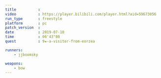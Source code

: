 ```yaml
---
title          :
video          : https://player.bilibili.com/player.html?aid=59673056
run_type       : freestyle
platform       : pc
patch_version  : 
date           : 2019-07-18
time           : 06'43"80
quest          : 9★-a-visitor-from-eorzea

runners:
    - jjboomsky

weapons:
    - bow
---
```

